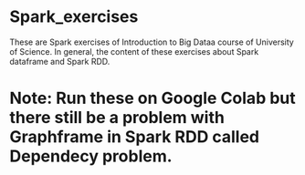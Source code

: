 # Spark_exercises
These are Spark exercises of Introduction to Big Dataa course of University of Science. 
In general, the content of these exercises about Spark dataframe and Spark RDD.
# Note: Run these on Google Colab but there still be a problem with Graphframe in Spark RDD called Dependecy problem.
